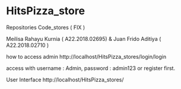# HitsPizza_store
Repositories Code_stores ( FIX )

Meilisa Rahayu Kurnia ( A22.2018.02695) & Juan Frido Aditiya ( A22.2018.02710 )

how to access admin 
http://localhost/HitsPizza_stores/login/login

access with username : Admin, password : admin123
or register first.

User Interface
http://localhost/HitsPizza_stores/
